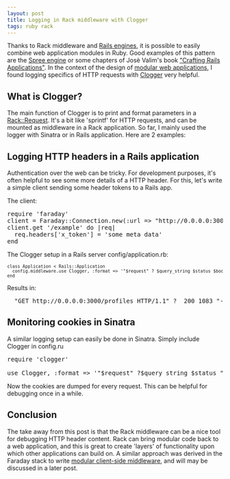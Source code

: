 ```yaml
---
layout: post
title: Logging in Rack middleware with Clogger
tags: ruby rack
---
```

Thanks to Rack middleware and [Rails engines](http://api.rubyonrails.org/files/railties/lib/rails/engine_rb.html), it is possible to easily combine web application modules in Ruby. Good examples of this pattern are the [Spree engine](https://github.com/spree/spree) or some chapters of Josè Valim's book ["Crafting Rails Applications"](http://plataformatec.com.br/crafting-rails-applications). In the context of the design of [modular web applications](http://thinkingonthinking.com/what-is-modular-architecture/), I found logging specifics of HTTP requests with [Clogger](http://clogger.rubyforge.org/) very helpful.

## What is Clogger?
The main function of Clogger is to print and format parameters in a [Rack::Request](http://rack.rubyforge.org/doc/Rack/Request.html). It's a bit like 'sprintf' for HTTP requests, and can be mounted as middleware in a Rack application. So far, I mainly used the logger with Sinatra or in Rails application. Here are 2 examples:

## Logging HTTP headers in a Rails application
Authentication over the web can be tricky. For development purposes, it's often helpful to see some more details of a HTTP header. For this, let's write a simple client sending some header tokens to a Rails app.

The client:

<pre>
require 'faraday'
client = Faraday::Connection.new(:url => "http://0.0.0.0:3000/")
client.get '/example' do |req|
  req.headers['x_token'] = 'some meta data'
end
</pre>
    
The Clogger setup in a Rails server config/application.rb:

<pre style="font-size:10px">
class Application < Rails::Application
  config.middleware.use Clogger, :format => '"$request" ? $query_string $status $body_bytes_sent "$http_referer" "$http_user_agent" $request_time -- $http_x_token', :logger => $stdout 
end
</pre>

Results in:

<pre>
  "GET http://0.0.0.0:3000/profiles HTTP/1.1" ?  200 1083 "-" "Ruby" 0.502 -- some meta data
</pre>


## Monitoring cookies in Sinatra
A similar logging setup can easily be done in Sinatra. Simply include Clogger in config.ru

<pre>
require 'clogger'

use Clogger, :format => '"$request" ?$query_string $status "$http_cookie" $request_time $http_host', :logger => $stdout
</pre>

Now the cookies are dumped for every request. This can be helpful for debugging once in a while.

## Conclusion
The take away from this post is that the Rack middleware can be a nice tool for debugging HTTP header content. Rack can bring modular code back to a web application, and this is great to create 'layers' of functionality upon which other applications can build on. A similar approach was derived in the Faraday stack to write [modular client-side middleware](http://adventuresincoding.com/2010/09/writing-modular-http-client-code-with-faraday/), and will may be discussed in a later post.

